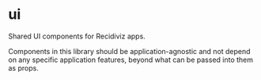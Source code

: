 # ui

Shared UI components for Recidiviz apps.

Components in this library should be application-agnostic and not depend on any specific application features, beyond what can be passed into them as props.
